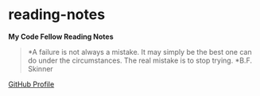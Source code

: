 # reading-notes
**My Code Fellow Reading Notes**
>*A failure is not always a mistake. It may simply be the best one can do under the circumstances. The real mistake is to stop trying.
>*B.F. Skinner 

[GitHub Profile](https://github.com/Diaz850)
